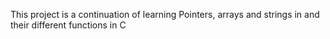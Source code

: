 This project is a continuation of learning Pointers, arrays and strings in and their different functions in C
